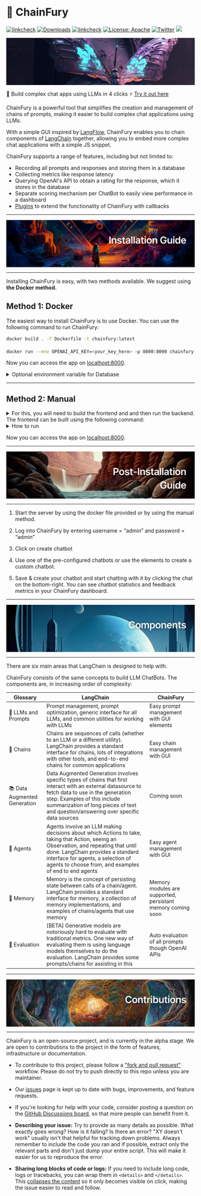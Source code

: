 # 🦋 ChainFury

[![linkcheck](https://img.shields.io/badge/Workflow-Passing-darkgreen)](https://github.com/NimbleBoxAI/ChainFury/actions)
[![Downloads](https://static.pepy.tech/badge/chainfury)](https://pepy.tech/project/chainfury)
[![linkcheck](https://img.shields.io/badge/Site-🦋ChainFury-lightblue)](https://chainfury.nbox.ai)
[![License: Apache](https://img.shields.io/badge/License-Apache%20v2.0-red)](https://github.com/NimbleBoxAI/ChainFury/blob/main/LICENSE) 
[![Twitter](https://img.shields.io/twitter/url/https/twitter.com/NimbleBoxAI.svg?style=social&label=Follow%20%40NimbleBoxAI)](https://twitter.com/NimbleBoxAI)
[![](https://dcbadge.vercel.app/api/server/WXU6XkA3?compact=true&style=flat)](https://discord.com/invite/KhF38hrAJ2)

<img src="./docs/1.png" align="center"/>

🦋 Build complex chat apps using LLMs in 4 clicks ⚡️ [Try it out here](https://chainfury.nbox.ai/)

ChainFury is a powerful tool that simplifies the creation and management of chains of prompts, making it easier to build complex chat applications using LLMs. 

With a simple GUI inspired by [LangFlow](https://github.com/logspace-ai/langflow), ChainFury enables you to chain components of [LangChain](https://github.com/hwchase17/langchain) together, allowing you to embed more complex chat applications with a simple JS snippet.

ChainFury supports a range of features, including but not limited to:

- Recording all prompts and responses and storing them in a database
- Collecting metrics like response latency
- Querying OpenAI's API to obtain a rating for the response, which it stores in the database
- Separate scoring mechanism per ChatBot to easily view performance in a dashboard
- [Plugins](./server/plugins/) to extend the functionality of ChainFury with callbacks

---

<img src="./docs/2.png" align="center"/>

---
Installing ChainFury is easy, with two methods available. We suggest using **the Docker method.**

## Method 1: Docker

The easiest way to install ChainFury is to use Docker. You can use the following command to run ChainFury:

```bash
docker build . -f Dockerfile -t chainfury:latest

docker run --env OPENAI_API_KEY=<your_key_here> -p 8000:8000 chainfury:latest
```

Now you can access the app on [localhost:8000](http://localhost:8000/ui/).

<details>
<summary>Optional environment variable for Database</summary>
You can also pass a Database URL to the docker container using the `DATABASE_URL` environment variable. If you do not pass a database URL, ChainFury will use a SQLite database.

Example:

```bash
docker run -it -E DATABASE_URL="mysql+pymysql://<user>:<password>@127.0.0.1:3306/<database>" -p 8000:8000 chainfury
```
</details>


---
## Method 2: Manual
<details>
<summary>For this, you will need to build the frontend and and then run the backend. The frontend can be built using the following command:</summary>

```bash
cd client
yarn install
yarn build
```

To copy the frontend to the backend, run the following command:

```bash
cd ..
cp -r client/dist/ server/static/
mkdir -p ./server/templates
cp ./client/dist/index.html ./server/templates/index.html
```

Now you can install the backend dependencies and run the server. We recommend using Python 3.9 virtual environment for this:

```bash
python3 -m venv venv
source venv/bin/activate
pip install -r requirements.txt
cd server
python3 -m uvicorn app:app --log-level=debug --host 0.0.0.0 --port 8000 --workers 1
```
</details>
<!-- collapsable -->

<details>
<summary>How to run</summary>

Assuming you are in `server` directory, you can run the server using the following command:

```bash
python3 server.py --port 8000 --config_plugins='["echo"]'
```
</details>

Now you can access the app on [localhost:8000](http://localhost:8000/ui/).

---

<img src="./docs/3.png" align="center"/>

---

1. Start the server by using the docker file provided or by using the manual method.

2. Log into ChainFury by entering username = “admin” and password = “admin”

3. Click on create chatbot

4. Use one of the pre-configured chatbots or use the elements to create a custom chatbot.

5. Save & create your chatbot and start chatting with it by clicking the chat on the bottom-right. You can see chatbot statistics and feedback metrics in your ChainFury dashboard.


---

<img src="./docs/5.png" align="center"/>

---

There are six main areas that LangChain is designed to help with.

ChainFury consists of the same concepts to build LLM ChatBots. The components are, in increasing order of complexity:

| Glossary | LangChain    | ChainFury    |
| --- | --- | --- |
| 📃 LLMs and Prompts | Prompt management, prompt optimization, generic interface for all LLMs, and common utilities for working with LLMs   | Easy prompt management with GUI elements
| 🔗 Chains | Chains are sequences of calls (whether to an LLM or a different utility). LangChain provides a standard interface for chains, lots of integrations with other tools, and end-to-end chains for common applications | Easy chain management with GUI |
| 📚 Data Augmented Generation | Data Augmented Generation involves specific types of chains that first interact with an external datasource to fetch data to use in the generation step. Examples of this include summarization of long pieces of text and question/answering over specific data sources | Coming soon |
| 🤖 Agents | Agents involve an LLM making decisions about which Actions to take, taking that Action, seeing an Observation, and repeating that until done. LangChain provides a standard interface for agents, a selection of agents to choose from, and examples of end to end agents| Easy agent management with GUI |
| 🧠 Memory | Memory is the concept of persisting state between calls of a chain/agent. LangChain provides a standard interface for memory, a collection of memory implementations, and examples of chains/agents that use memory | Memory modules are supported, persistant memory coming soon |
| 🧐 Evaluation | [BETA] Generative models are notoriously hard to evaluate with traditional metrics. One new way of evaluating them is using language models themselves to do the evaluation. LangChain provides some prompts/chains for assisting in this | Auto evaluation of all prompts though OpenAI APIs |


---

<img src="./docs/4.png" align="center"/>

---
ChainFury is an open-source project, and is currently in the alpha stage. We are open to contributions to the project in the form of features, infrastructure or documentation.

- To contribute to this project, please follow a ["fork and pull request"](https://docs.github.com/en/get-started/quickstart/contributing-to-projects) workflow. Please do not try to push directly to this repo unless you are maintainer.

- Our [issues](https://github.com/NimbleBoxAI/ChainFury/issues) page is kept up to date with bugs, improvements, and feature requests.

- If you're looking for help with your code, consider posting a question on the [GitHub Discussions board](https://github.com/NimbleBoxAI/ChainFury/discussions), so that more people can benefit from it.

- **Describing your issue:** Try to provide as many details as possible. What exactly goes wrong? How is it failing? Is there an error? "XY doesn't work" usually isn't that helpful for tracking down problems. Always remember to include the code you ran and if possible, extract only the relevant parts and don't just dump your entire script. This will make it easier for us to reproduce the error.

- **Sharing long blocks of code or logs:** If you need to include long code, logs or tracebacks, you can wrap them in `<details>` and `</details>`. This [collapses the content](https://developer.mozilla.org/en-US/docs/Web/HTML/Element/details) so it only becomes visible on click, making the issue easier to read and follow.

